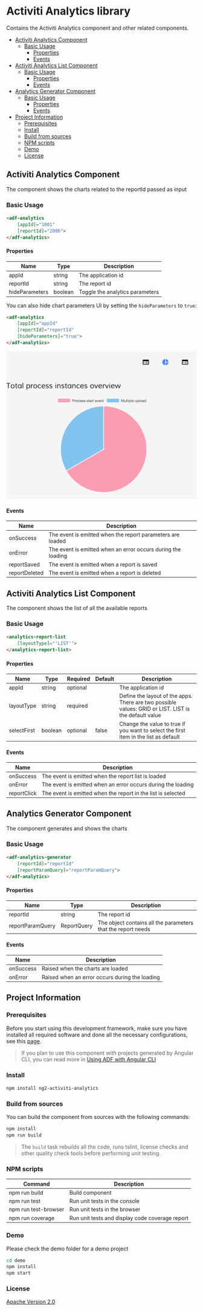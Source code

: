 # Activiti Analytics library

Contains the Activiti Analytics component and other related components.

<!-- markdown-toc start - Don't edit this section.  npm run toc to generate it-->

<!-- toc -->

- [Activiti Analytics Component](#activiti-analytics-component)
  * [Basic Usage](#basic-usage)
    + [Properties](#properties)
    + [Events](#events)
- [Activiti Analytics List Component](#activiti-analytics-list-component)
  * [Basic Usage](#basic-usage-1)
    + [Properties](#properties-1)
    + [Events](#events-1)
- [Analytics Generator Component](#analytics-generator-component)
  * [Basic Usage](#basic-usage-2)
    + [Properties](#properties-2)
    + [Events](#events-2)
- [Project Information](#project-information)
  * [Prerequisites](#prerequisites)
  * [Install](#install)
  * [Build from sources](#build-from-sources)
  * [NPM scripts](#npm-scripts)
  * [Demo](#demo)
  * [License](#license)

<!-- tocstop -->

<!-- markdown-toc end -->

## Activiti Analytics Component

The component shows the charts related to the reportId passed as input

### Basic Usage

```html
<adf-analytics 
    [appId]="1001" 
    [reportId]="2006">
</adf-analytics>
```

#### Properties

| Name | Type | Description |
| --- | --- | --- |
| appId | string | The application id |
| reportId | string | The report id |
| hideParameters | boolean | Toggle the analytics parameters |

You can also hide chart parameters UI by setting the `hideParameters` to `true`:

```html
<adf-analytics 
    [appId]="appId" 
    [reportId]="reportId" 
    [hideParameters]="true">
</adf-analytics>
```

![Analytics-without-parameters](docs/assets/analytics-without-parameters.png)

#### Events

| Name | Description |
| --- | --- |
| onSuccess | The event is emitted when the report parameters are loaded |
| onError | The event is emitted when an error occurs during the loading |
| reportSaved | The event is emitted when a report is saved |
| reportDeleted | The event is emitted when a report is deleted |

## Activiti Analytics List Component

The component shows the list of all the available reports

### Basic Usage

```html
<analytics-report-list
    [layoutType]="'LIST'">
</analytics-report-list>
```

#### Properties

| Name | Type | Required | Default | Description |
| --- | --- | --- | --- | --- |
| appId | string | optional | | The application id |
| layoutType | string | required | | Define the layout of the apps. There are two possible values: GRID or LIST. LIST is the default value|
| selectFirst | boolean | optional | false | Change the value to true if you want to select the first item in the list as default|

#### Events

| Name | Description |
| --- | --- |
| onSuccess | The event is emitted when the report list is loaded |
| onError | The event is emitted when an error occurs during the loading |
| reportClick | The event is emitted when the report in the list is selected |

## Analytics Generator Component

The component generates and shows the charts

### Basic Usage

```html
<adf-analytics-generator 
    [reportId]="reportId" 
    [reportParamQuery]="reportParamQuery">
</adf-analytics>
```

#### Properties

| Name | Type | Description |
| --- | --- | -- |
| reportId | string | The report id |
| reportParamQuery | ReportQuery | The object contains all the parameters that the report needs |

#### Events

| Name | Description |
| --- | --- |
| onSuccess | Raised when the charts are loaded |
| onError | Raised when an error occurs during the loading |

## Project Information

### Prerequisites

Before you start using this development framework, make sure you have installed all required software and done all the
necessary configurations, see this [page](https://github.com/Alfresco/alfresco-ng2-components/blob/master/PREREQUISITES.md).

> If you plan to use this component with projects generated by Angular CLI, you can read more in [Using ADF with Angular CLI](https://github.com/Alfresco/alfresco-ng2-components/wiki/Angular-CLI)

### Install

```sh
npm install ng2-activiti-analytics
```

### Build from sources

You can build the component from sources with the following commands:

```sh
npm install
npm run build
```

> The `build` task rebuilds all the code, runs tslint, license checks 
> and other quality check tools before performing unit testing.

### NPM scripts

| Command | Description |
| --- | --- |
| npm run build | Build component |
| npm run test | Run unit tests in the console |
| npm run test-browser | Run unit tests in the browser
| npm run coverage | Run unit tests and display code coverage report |

### Demo

Please check the demo folder for a demo project

```sh
cd demo
npm install
npm start
```

### License

[Apache Version 2.0](https://github.com/Alfresco/alfresco-ng2-components/blob/master/LICENSE)
